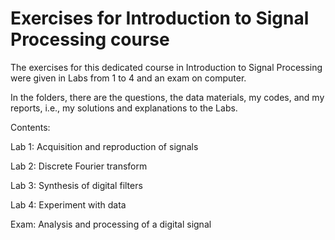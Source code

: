 # Exercises for Introduction to Signal Processing course
The exercises for this dedicated course in Introduction to Signal Processing were given in Labs from 1 to 4 and an exam on computer.

In the folders, there are the questions, the data materials, my codes, and my reports, i.e., my solutions and explanations to the Labs.

Contents:

Lab 1: Acquisition and reproduction of signals

Lab 2: Discrete Fourier transform

Lab 3: Synthesis of digital filters

Lab 4: Experiment with data

Exam: Analysis and processing of a digital signal
